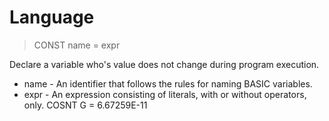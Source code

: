 # Language

> CONST name = expr

Declare a variable who's value does not change during program execution.


* name - An identifier that follows the rules for naming BASIC variables.
* expr - An expression consisting of literals, with or without operators, only.
COSNT G = 6.67259E-11

